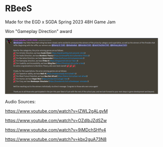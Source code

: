 # RBeeS
Made for the EGD x SGDA Spring 2023 48H Game Jam

Won "Gameplay Direction" award

![](success.png)

Audio Sources:

https://www.youtube.com/watch?v=IZWL2gALgvM

https://www.youtube.com/watch?v=OZdIbJZdSZw

https://www.youtube.com/watch?v=9iMDchSHfy4

https://www.youtube.com/watch?v=kbx2guA73N8
